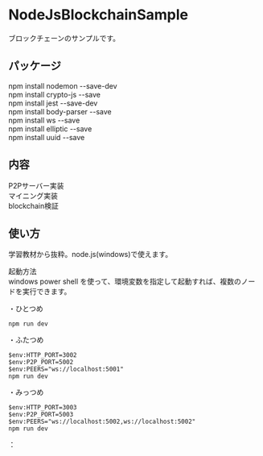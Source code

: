 # NodeJsBlockchainSample
ブロックチェーンのサンプルです。

## パッケージ
npm install nodemon --save-dev  
npm install crypto-js --save  
npm install jest --save-dev  
npm install body-parser --save  
npm install ws --save  
npm install elliptic --save  
npm install uuid --save  

## 内容
P2Pサーバー実装  
マイニング実装  
blockchain検証  

## 使い方
学習教材から抜粋。node.js(windows)で使えます。

起動方法  
windows power shell を使って、環境変数を指定して起動すれば、複数のノードを実行できます。

・ひとつめ  
```
npm run dev  
```

・ふたつめ  
```
$env:HTTP_PORT=3002  
$env:P2P_PORT=5002  
$env:PEERS="ws://localhost:5001"  
npm run dev  
```

・みっつめ
```
$env:HTTP_PORT=3003  
$env:P2P_PORT=5003  
$env:PEERS="ws://localhost:5002,ws://localhost:5002"  
npm run dev
```
 ：  
